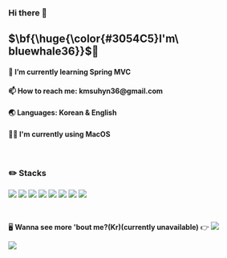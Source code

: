 ### Hi there 👋

<!--
**bluewhale36/bluewhale36** is a ✨ _special_ ✨ repository because its `README.md` (this file) appears on your GitHub profile.

Here are some ideas to get you started:

- 🔭 I’m currently working on ...
- 🌱 I’m currently learning ...
- 👯 I’m looking to collaborate on ...
- 🤔 I’m looking for help with ...
- 💬 Ask me about ...
- 📫 How to reach me: ...
- 😄 Pronouns: ...
- ⚡ Fun fact: ...
-->

<h2>$\bf{\huge{\color{#3054C5}I'm\ bluewhale36}}$🐳</h2>
<h4>🌱 I’m currently learning Spring MVC</h4>
<h4>📫 How to reach me: kmsuhyn36@gmail.com</h4>
<h4>🌏 Languages: Korean & English</h4>
<h4>👨‍💻 I'm currently using MacOS</h4>

<br>

<h3>✏️ Stacks</h3>

<img src="https://img.shields.io/badge/Oracle-%23F80000?logo=Oracle&logoColor=white"> <img src="https://img.shields.io/badge/MySQL-%234479A1?logo=MySQL&logoColor=white"> <img src="https://img.shields.io/badge/Java-%23F80000?logoColor=white"> <img src="https://img.shields.io/badge/HTML5-%23E34F26?logo=HTML5&logoColor=white"> <img src="https://img.shields.io/badge/CSS3-%231572B6?logo=CSS3&logoColor=white"> <img src="https://img.shields.io/badge/JavaScript-%23F7DF1E?logo=JavaScript&logoColor=white"> <img src="https://img.shields.io/badge/jQuery-%230769AD?logo=jQuery&logoColor=white"> <img src="https://img.shields.io/badge/Spring-%236DB33F?logo=Spring&logoColor=white">


<br>

🖥️ <b>Wanna see more 'bout me?(Kr)(currently unavailable)</b> 👉 <a href="https://bluewhale332.notion.site/f8ad3b8d98294351b659ea96b8843420?v=86d179ea89b1417c96487da7f5037928&pvs=4"><img src="https://img.shields.io/badge/Notion-%23000000?logo=Notion&logoColor=white"></a> <!--<img src="https://img.shields.io/badge/Instagram-%23E4405F?logo=Instagram&logoColor=white">-->

<img src="https://capsule-render.vercel.app/api?type=waving&color=0:333333,100:6495ED&height=200&section=footer&text=&fontSize=30" />
